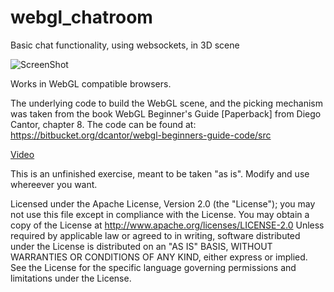 webgl_chatroom
=============

Basic chat functionality, using websockets, in 3D scene

![ScreenShot](https://raw.github.com/i-schuetz/webgl_chatroom/master/screen_chat.png)

Works in WebGL compatible browsers.

The underlying code to build the WebGL scene, and the picking mechanism was taken from the book
WebGL Beginner's Guide [Paperback] from Diego Cantor, chapter 8. The code can be found at: https://bitbucket.org/dcantor/webgl-beginners-guide-code/src



[Video](http://www.youtube.com/watch?v=lg5APtONSSU&feature=youtu.be)


This is an unfinished exercise, meant to be taken "as is". Modify and use whereever you want.


Licensed under the Apache License, Version 2.0 (the "License");
you may not use this file except in compliance with the License.
You may obtain a copy of the License at
http://www.apache.org/licenses/LICENSE-2.0
Unless required by applicable law or agreed to in writing, software
distributed under the License is distributed on an "AS IS" BASIS,
WITHOUT WARRANTIES OR CONDITIONS OF ANY KIND, either express or implied.
See the License for the specific language governing permissions and
limitations under the License.